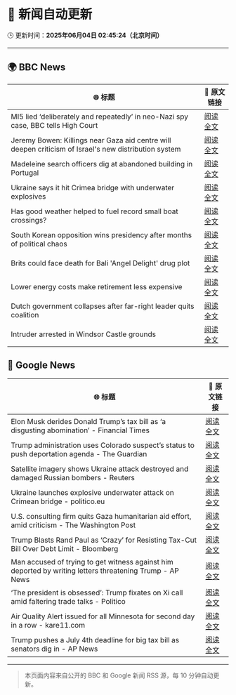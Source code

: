 # 🧠 新闻自动更新

🕒 更新时间：**2025年06月04日 02:45:24（北京时间）**

---

## 🌍 BBC News

| 🌐 标题 | 🔗 原文链接 |
|--------|-------------|
| MI5 lied ‘deliberately and repeatedly’ in neo-Nazi spy case, BBC tells High Court | [阅读全文](https://www.bbc.com/news/articles/c4ge87g2lngo) |
| Jeremy Bowen: Killings near Gaza aid centre will deepen criticism of Israel's new distribution system | [阅读全文](https://www.bbc.com/news/articles/c8jgk1w320lo) |
| Madeleine search officers dig at abandoned building in Portugal | [阅读全文](https://www.bbc.com/news/articles/cy4k1vg34wlo) |
| Ukraine says it hit Crimea bridge with underwater explosives | [阅读全文](https://www.bbc.com/news/articles/cz708lpzgxro) |
| Has good weather helped to fuel record small boat crossings? | [阅读全文](https://www.bbc.com/news/articles/cwy3vq22xqzo) |
| South Korean opposition wins presidency after months of political chaos | [阅读全文](https://www.bbc.com/news/articles/c861yyqxg4do) |
| Brits could face death for Bali 'Angel Delight' drug plot | [阅读全文](https://www.bbc.com/news/articles/cewd705yy74o) |
| Lower energy costs make retirement less expensive | [阅读全文](https://www.bbc.com/news/articles/cj42022gqzwo) |
| Dutch government collapses after far-right leader quits coalition | [阅读全文](https://www.bbc.com/news/articles/c0r1x5yyd5wo) |
| Intruder arrested in Windsor Castle grounds | [阅读全文](https://www.bbc.com/news/articles/cx2qw3jzvzeo) |

## 📰 Google News

| 🌐 标题 | 🔗 原文链接 |
|--------|-------------|
| Elon Musk derides Donald Trump’s tax bill as ‘a disgusting abomination’ - Financial Times | [阅读全文](https://news.google.com/rss/articles/CBMicEFVX3lxTE5fTDFsc0w3N0RlX0NMWmtfa256OXpIdGxaaHVkbHdVSVdEX0pTX1luZWxmQ01HaWxvTER1ZEVIMW9WRlZuTkpZY19pNzRYVWRmcXRDRVoyM2lRTHJjWUF3OWhHMnloQVFHdDJJQ0Z2Tmk?oc=5) |
| Trump administration uses Colorado suspect’s status to push deportation agenda - The Guardian | [阅读全文](https://news.google.com/rss/articles/CBMipAFBVV95cUxOZXlONEZLZklCR3kybmh1QU9fR3FDMl9PY2VOZmdpN1FDV2xXbk1fd0ZlTDg0WHJFRkZRYXNMZGtmUDhjZTF5NV8xNUZSQzdGR1lrMm1rekp6ZHEwcDIzelkzRjJVVU1ObW1JaU01TzR3QmZYNkttdFROZjZpdDN0cFdWdUR6SVpELWJHdm5QWGNFcThMOVpXZXN5SEZ0U2N2Y3lZcg?oc=5) |
| Satellite imagery shows Ukraine attack destroyed and damaged Russian bombers - Reuters | [阅读全文](https://news.google.com/rss/articles/CBMi0AFBVV95cUxOREZENXJVYW9UTlJmcDhmYnlZOXZieTJialJfdDZUdDZrZWNJM0xJaENzN2s5LVFWNXhPSlZCcVJ2aE4tZ3RxZ0RIcHNuSkYyUFNOcUF3Q3owTGtCRU1BQ1FPR3VnLVQycVgyS0RYdmRBZ2c1V1VtUjZFbHdhMU9pblNzMS1sOWdRN1U0ZFo5dUlaNExrSjBiYTlCemhMd2ZpajIzNU1tYWIxUHZyNUJWczNxdXZ4V2d3RVA3Q1U3S21kOHdZdjYwOFdVaUh6QU12?oc=5) |
| Ukraine launches explosive underwater attack on Crimean bridge - politico.eu | [阅读全文](https://news.google.com/rss/articles/CBMilwFBVV95cUxOYXNpRUVJbjhpWkhHVHJJbEZUb3d2MHZ5SEwwTW9jRHlyNjVfaE1Xd1hCVjVzQXRkWlM5UE1XUnRIeldWVjFkZ2xsTHVjZ2R1ZEN0ZWd2NUZnSVdxUVd6TktxaXZiUEx2Y2lINVNwZUwtdS1ZVVQwek9XbWFWemk0V1R2ZmlLVXZxbVZ3QnNteF9QbnRhWWJN?oc=5) |
| U.S. consulting firm quits Gaza humanitarian aid effort, amid criticism - The Washington Post | [阅读全文](https://news.google.com/rss/articles/CBMikAFBVV95cUxQV1B4UDdpVHREOGxId3pDZ2l1X0hRUUt1bl9zLUl1X0xCMDd3cDM5Y0N6R3hhbUNwbUx1QVVibDJza0pYNmNVZEdpNUhPSTFIZlJvRDNiMjRRNnprZVpfQkF0R0puSHJMVk9zbkpkOUNTa1E0UDZLMXdZd3I0bGhqdjFqLTZWUVU4ajgyZHFoZG4?oc=5) |
| Trump Blasts Rand Paul as ‘Crazy’ for Resisting Tax-Cut Bill Over Debt Limit - Bloomberg | [阅读全文](https://news.google.com/rss/articles/CBMiwwFBVV95cUxNZGgzTWI1WmV5THRDV0d1aDlUYUtZMG9mUmRfNDBjSVBSa0tlX01qN280S1hPT0NpajV6cXFXdkhUcERKUHY2Vi1OcHBWMWg0clpnZW9VdXdINW9wQW1pN2FPOHRpS3NSeVBhYkFXNHQ4cVA4ODRBS3VUMlFQamZXeThZZFQxdmhMdThvYWlKQUdDclVFWnJHUnhYbUxZMTlld250OU5Ka3RLa3hOeWI1bWhjQjRycXRObUoxQmdzdVdsU0U?oc=5) |
| Man accused of trying to get witness against him deported by writing letters threatening Trump - AP News | [阅读全文](https://news.google.com/rss/articles/CBMiqwFBVV95cUxNTUVockJVNXJFVlBqMEotOU9ta0YwTWtZQnB2RnM1cFlYaDVQS0lpNFF3VW9nLWtrU1pCOEprM1dvVnNmeDJfRnJteGRrSTBfTjVxN18yeF9YbjNKN3U3SF9COE1ZaUs5OXpzaFlTbllHTkFjZ21wcExnTXVLWTdsbE5yREJKQUxrU3kyUUV4ek9XbVJLUnNOcFVxX2VrZnZ5VDJXUUJnN2FfRTA?oc=5) |
| ‘The president is obsessed’: Trump fixates on Xi call amid faltering trade talks - Politico | [阅读全文](https://news.google.com/rss/articles/CBMigAFBVV95cUxOZzBQSWlfWU9GSDdjNDVQak4yWUpYTU1PZUIyYnJnVGxZV3RXZlZfYkpfY2pFTVN6MVJXYXdXXzlzeDIwYXFJWDNBNkJES0dvSm9fcWcxMHZQNEF6anI1R1RMb2lfMDRwNFpLVjh0QWtpUjRPRkwxbVVuNlF1MDc5Sg?oc=5) |
| Air Quality Alert issued for all Minnesota for second day in a row - kare11.com | [阅读全文](https://news.google.com/rss/articles/CBMi4gFBVV95cUxNVWI1eGk0WXlySkxjU0FOaVdJNTBlZHYyb3BXZFBzeE5sOFVnUkV0azlFOWtwaTJfbDhfZGpSejRlR09HQ3ExV25tdGJmZW9xMlJOMFQ3TEZ3eFdoWkxaS2xGUnZuS0ljLWwyUkVYT1J2Sl9XaHZrYW1DbVlyeUE2UnBFOEdoN3VWV3hadDg0S2hFSlN6TXREdUxoWklCR1dyVGtIdEFjR0VkYWwxZ1VYMkFGZjI1YnEzWW5KdC1aZFdsZW5QR3FrMEpqSDFveDVST2xwZ1RQSDJqeWxuNndGOXN3?oc=5) |
| Trump pushes a July 4th deadline for big tax bill as senators dig in - AP News | [阅读全文](https://news.google.com/rss/articles/CBMilAFBVV95cUxQSGFkWWtLT2s4NWZQZElSMEdRSWl2bzhBNXA5cVNMMFdoN3Q2WVgtZ1pRNEVtUTdiUTRCSU9TNy1UZ2N1UURSZk5kT3NRM1pTQVFHNUNucU9DSGdwYUNPa1JrMDF1MmNnenpZYWxseFAzOEZyMzRiN0NDR3A1OW4zVWtzN2QwNnRoZmpvSEdyU05rZ25X?oc=5) |

---
> 本页面内容来自公开的 BBC 和 Google 新闻 RSS 源，每 10 分钟自动更新。